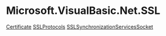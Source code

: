 ﻿
# Microsoft.VisualBasic.Net.SSL

[Certificate](T-Microsoft.VisualBasic.Net.SSL.Certificate.md)
[SSLProtocols](T-Microsoft.VisualBasic.Net.SSL.SSLProtocols.md)
[SSLSynchronizationServicesSocket](T-Microsoft.VisualBasic.Net.SSL.SSLSynchronizationServicesSocket.md)

